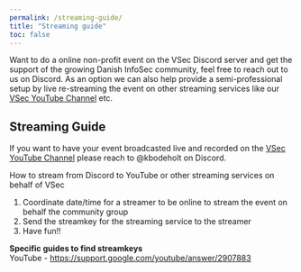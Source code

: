 ```yaml
---
permalink: /streaming-guide/
title: "Streaming guide"
toc: false
---
```

Want to do a online non-profit event on the VSec Discord server and get the support of the growing Danish InfoSec community, feel free to reach out to us on Discord. As an option we can also help provide a semi-professional setup by live re-streaming the event on other streaming services like our [VSec YouTube Channel](https://www.youtube.com/channel/UCGQCK473y181BjNMJLrW11g) etc.

## Streaming Guide

If you want to have your event broadcasted live and recorded on the [VSec YouTube Channel](https://www.youtube.com/channel/UCGQCK473y181BjNMJLrW11g) please reach to @kbodeholt on Discord.

How to stream from Discord to YouTube or other streaming services on behalf of VSec
1. Coordinate date/time for a streamer to be online to stream the event on behalf the community group
2. Send the streamkey for the streaming service to the streamer
3. Have fun!!

**Specific guides to find streamkeys**   
YouTube - https://support.google.com/youtube/answer/2907883